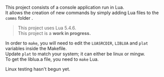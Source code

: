 This project consists of a console application run in Lua.  
It allows the creation of new commands by simply adding Lua files to the `comms` folder .

> This project uses Lua 5.4.6.  
> This project is a **work in progress.**  

In order to `make`, you will need to edit the `LUASRCDIR`, `LIBLUA` and `plat` variables inside the Makefile.  
Update `plat` to match your system; it can either be linux or mingw.  
To get the liblua.a file, you need to `make` Lua.

Linux testing hasn't begun yet.
